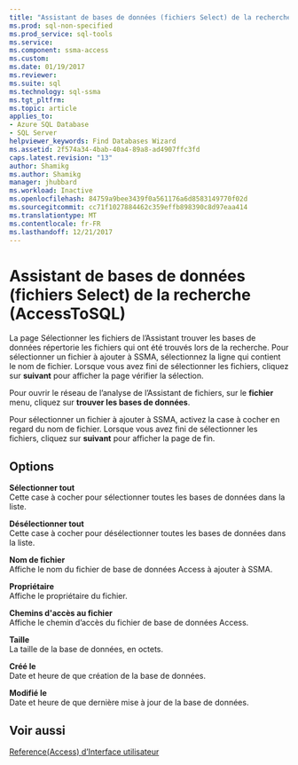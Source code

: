 ```yaml
---
title: "Assistant de bases de données (fichiers Select) de la recherche (AccessToSQL) | Documents Microsoft"
ms.prod: sql-non-specified
ms.prod_service: sql-tools
ms.service: 
ms.component: ssma-access
ms.custom: 
ms.date: 01/19/2017
ms.reviewer: 
ms.suite: sql
ms.technology: sql-ssma
ms.tgt_pltfrm: 
ms.topic: article
applies_to:
- Azure SQL Database
- SQL Server
helpviewer_keywords: Find Databases Wizard
ms.assetid: 2f574a34-4bab-40a4-89a8-ad4907ffc3fd
caps.latest.revision: "13"
author: Shamikg
ms.author: Shamikg
manager: jhubbard
ms.workload: Inactive
ms.openlocfilehash: 84759a9bee3439f0a561176a6d8583149770f02d
ms.sourcegitcommit: cc71f1027884462c359effb898390c8d97eaa414
ms.translationtype: MT
ms.contentlocale: fr-FR
ms.lasthandoff: 12/21/2017
---
```

# <a name="find-databases-wizard-select-files-accesstosql"></a>Assistant de bases de données (fichiers Select) de la recherche (AccessToSQL)
La page Sélectionner les fichiers de l’Assistant trouver les bases de données répertorie les fichiers qui ont été trouvés lors de la recherche. Pour sélectionner un fichier à ajouter à SSMA, sélectionnez la ligne qui contient le nom de fichier. Lorsque vous avez fini de sélectionner les fichiers, cliquez sur **suivant** pour afficher la page vérifier la sélection.  
  
Pour ouvrir le réseau de l’analyse de l’Assistant de fichiers, sur le **fichier** menu, cliquez sur **trouver les bases de données**.  
  
Pour sélectionner un fichier à ajouter à SSMA, activez la case à cocher en regard du nom de fichier. Lorsque vous avez fini de sélectionner les fichiers, cliquez sur **suivant** pour afficher la page de fin.  
  
## <a name="options"></a>Options  
**Sélectionner tout**  
Cette case à cocher pour sélectionner toutes les bases de données dans la liste.  
  
**Désélectionner tout**  
Cette case à cocher pour désélectionner toutes les bases de données dans la liste.  
  
**Nom de fichier**  
Affiche le nom du fichier de base de données Access à ajouter à SSMA.  
  
**Propriétaire**  
Affiche le propriétaire du fichier.  
  
**Chemins d'accès au fichier**  
Affiche le chemin d’accès du fichier de base de données Access.  
  
**Taille**  
La taille de la base de données, en octets.  
  
**Créé le**  
Date et heure de que création de la base de données.  
  
**Modifié le**  
Date et heure de que dernière mise à jour de la base de données.  
  
## <a name="see-also"></a>Voir aussi  
[Reference(Access) d’Interface utilisateur](http://msdn.microsoft.com/en-us/af24c303-4a41-449b-9c86-d6558a97e839)  
  
